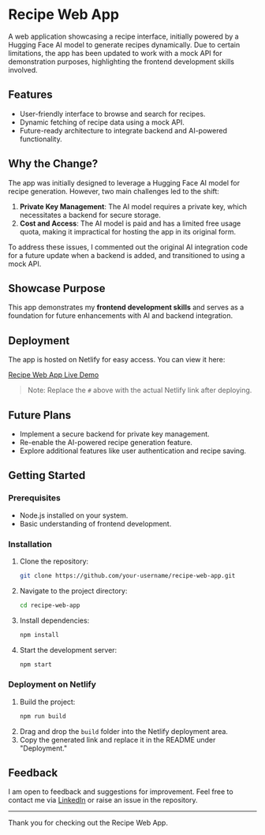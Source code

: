 # Recipe Web App

A web application showcasing a recipe interface, initially powered by a Hugging Face AI model to generate recipes dynamically. Due to certain limitations, the app has been updated to work with a mock API for demonstration purposes, highlighting the frontend development skills involved.

## Features

- User-friendly interface to browse and search for recipes.
- Dynamic fetching of recipe data using a mock API.
- Future-ready architecture to integrate backend and AI-powered functionality.

## Why the Change?

The app was initially designed to leverage a Hugging Face AI model for recipe generation. However, two main challenges led to the shift:

1. **Private Key Management**: The AI model requires a private key, which necessitates a backend for secure storage.
2. **Cost and Access**: The AI model is paid and has a limited free usage quota, making it impractical for hosting the app in its original form.

To address these issues, I commented out the original AI integration code for a future update when a backend is added, and transitioned to using a mock API.

## Showcase Purpose

This app demonstrates my **frontend development skills** and serves as a foundation for future enhancements with AI and backend integration.

## Deployment

The app is hosted on Netlify for easy access. You can view it here:

[Recipe Web App Live Demo](#)

> Note: Replace the `#` above with the actual Netlify link after deploying.

## Future Plans

- Implement a secure backend for private key management.
- Re-enable the AI-powered recipe generation feature.
- Explore additional features like user authentication and recipe saving.

## Getting Started

### Prerequisites

- Node.js installed on your system.
- Basic understanding of frontend development.

### Installation

1. Clone the repository:
   ```bash
   git clone https://github.com/your-username/recipe-web-app.git
   ```
2. Navigate to the project directory:
   ```bash
   cd recipe-web-app
   ```
3. Install dependencies:
   ```bash
   npm install
   ```
4. Start the development server:
   ```bash
   npm start
   ```

### Deployment on Netlify

1. Build the project:
   ```bash
   npm run build
   ```
2. Drag and drop the `build` folder into the Netlify deployment area.
3. Copy the generated link and replace it in the README under "Deployment."

## Feedback

I am open to feedback and suggestions for improvement. Feel free to contact me via [LinkedIn](https://www.linkedin.com/in/nadjibmouhoun) or raise an issue in the repository.

---

Thank you for checking out the Recipe Web App.
